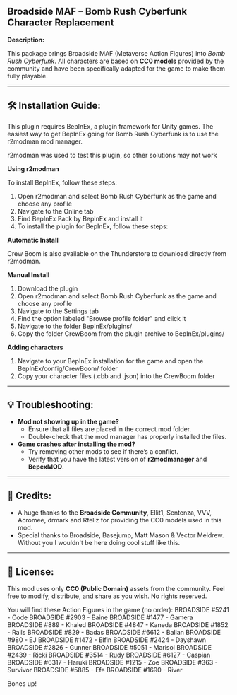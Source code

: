 ## **Broadside MAF – Bomb Rush Cyberfunk Character Replacement**

**Description:**

This package brings Broadside MAF (Metaverse Action Figures) into *Bomb Rush Cyberfunk*. All characters are based on **CC0 models** provided by the community and have been specifically adapted for the game to make them fully playable.

---

## **🛠 Installation Guide:**

This plugin requires BepInEx, a plugin framework for Unity games. The easiest way to get BepInEx going for Bomb Rush Cyberfunk is to use the r2modman mod manager.

r2modman was used to test this plugin, so other solutions may not work

**Using r2modman**

To install BepInEx, follow these steps:

1. Open r2modman and select Bomb Rush Cyberfunk as the game and choose any profile
2. Navigate to the Online tab
3. Find BepInEx Pack by BepInEx and install it
4. To install the plugin for BepInEx, follow these steps:

**Automatic Install**

Crew Boom is also available on the Thunderstore to download directly from r2modman.

**Manual Install**
1. Download the plugin
2. Open r2modman and select Bomb Rush Cyberfunk as the game and choose any profile
3. Navigate to the Settings tab
4. Find the option labeled "Browse profile folder" and click it
5. Navigate to the folder BepInEx/plugins/
6. Copy the folder CrewBoom from the plugin archive to BepInEx/plugins/

**Adding characters**
1. Navigate to your BepInEx installation for the game and open the BepInEx/config/CrewBoom/ folder
2. Copy your character files (.cbb and .json) into the CrewBoom folder

---

## **💡 Troubleshooting:**

- **Mod not showing up in the game?**
  - Ensure that all files are placed in the correct mod folder.
  - Double-check that the mod manager has properly installed the files.
- **Game crashes after installing the mod?**
  - Try removing other mods to see if there’s a conflict.
  - Verify that you have the latest version of **r2modmanager** and **BepexMOD**.

---

## **📢 Credits:**

- A huge thanks to the **Broadside Community**, Ellit1, Sentenza, VVV, Acromee, drmark and Rfeliz for providing the CC0 models used in this mod.
- Special thanks to Broadside, Basejump, Matt Mason & Vector Meldrew. Without you I wouldn't be here doing cool stuff like this.
---

## **📝 License:**

This mod uses only **CC0 (Public Domain)** assets from the community. Feel free to modify, distribute, and share as you wish. No rights reserved.

You will find these Action Figures in the game (no order):
BROADSIDE #5241 - Code
BROADSIDE #2903 - Baine
BROADSIDE #1477 - Gamera
BROADSIDE #889 - Khaled
BROADSIDE #4847 - Kaneda
BROADSIDE #1852 - Rails
BROADSIDE #829 - Badas
BROADSIDE #6612 - Balian
BROADSIDE #980 - EJ
BROADSIDE #1472 - Elfin
BROADSIDE #2424 - Dayshawn
BROADSIDE #2826 - Gunner
BROADSIDE #5051 - Marisol
BROADSIDE #2439 - Ricki
BROADSIDE #3514 - Rudy
BROADSIDE #6127 - Caspian
BROADSIDE #6317 - Haruki
BROADSIDE #1215 - Zoe
BROADSIDE #363 - Survivor
BROADSIDE #5885 - Efe
BROADSIDE #1690 - River

Bones up!


